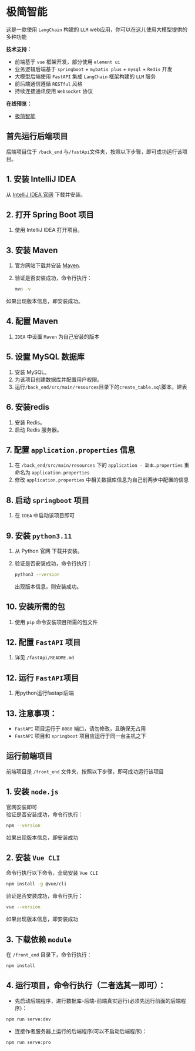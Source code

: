 # 极简智能
这是一款使用 `LangChain` 构建的 `LLM` web应用，你可以在这儿使用大模型提供的多种功能

**技术支持：**
- 前端基于 `vue` 框架开发，部分使用 `element ui`
- 业务逻辑后端基于 `springboot` + `mybatis plus` + `mysql` + `Redis` 开发
- 大模型后端使用 `FastAPI` 集成 `LangChain` 框架构建的 `LLM` 服务
- 前后端通信遵循 `RESTful` 风格
- 持续连接通讯使用 `Websocket` 协议

**在线预览：**
- [极简智能](http://1.92.148.127:8888)

## 首先运行后端项目

后端项目位于 `/back_end` 与`/fastApi`文件夹，按照以下步骤，即可成功运行该项目。

## 1. 安装 IntelliJ IDEA
 从 [IntelliJ IDEA 官网](https://www.jetbrains.com/idea/) 下载并安装。

## 2. 打开 Spring Boot 项目

1. 使用 IntelliJ IDEA 打开项目。

## 3. 安装 Maven

1. 官方网站下载并安装 [Maven](https://maven.apache.org/).
2. 验证是否安装成功，命令行执行：

   ```bash
   mvn -v
   ```
如果出现版本信息，即安装成功。

## 4. 配置 Maven

1. `IDEA` 中设置 `Maven` 为自己安装的版本


## 5. 设置 MySQL 数据库

1. 安装 MySQL。
2. 为该项目创建数据库并配置用户权限。
3. 运行`/back_end/src/main/resources`目录下的`create_table.sql`脚本，建表

## 6. 安装redis

1. 安装 Redis。
2. 启动 Redis 服务器。

## 7. 配置 `application.properties` 信息
1. 在 `/back_end/src/main/resources` 下的 `application - 副本.properties` 重命名为 `application.properties`
2. 修改 `application.properties` 中相关数据库信息为自己前两步中配置的信息
   
## 8. 启动 `springboot` 项目
1. 在 `IDEA` 中启动该项目即可


## 9. 安装 `python3.11`

1. 从 Python 官网 下载并安装。
2. 验证是否安装成功，命令行执行：

   ```bash
   python3 --version
   ```
   出现版本信息，则安装成功。

## 10. 安装所需的包

1. 使用 `pip` 命令安装项目所需的包文件

## 12. 配置 `FastAPI` 项目
1. 详见 `/fastApi/README.md`

## 12. 运行 `FastAPI`项目
1. 用python运行fastapi后端

## 13. 注意事项：
- `FastAPI` 项目运行于 `8080` 端口，请勿修改，且确保无占用
- `FastAPI` 项目和 `springboot` 项目应运行于同一台主机之下

## 运行前端项目
前端项目是 `/front_end` 文件夹，按照以下步骤，即可成功运行该项目

## 1. 安装 `node.js`  
官网安装即可  
验证是否安装成功，命令行执行：  
```bash
npm --version
```
如果出现版本信息，即安装成功
## 2. 安装 `Vue CLI`  
命令行执行以下命令，全局安装 `Vue CLI`  
```bash
npm install -g @vue/cli
```
验证是否安装成功，命令行执行：  
```bash
vue --version
```
如果出现版本信息，即安装成功
## 3. 下载依赖 `module`  
在 `/front_end` 目录下，命令行执行：  
```bash
npm install
```
## 4. 运行项目，命令行执行（二者选其一即可）：  
 - 先启动后端程序，进行数据库-后端-前端真实运行(必须先运行前面的后端程序)：  
 ```bash
 npm run serve:dev
 ```  
 - 连接作者服务器上运行的后端程序(可以不启动后端程序)：  
 ```bash
 npm run serve:pro
 ```  